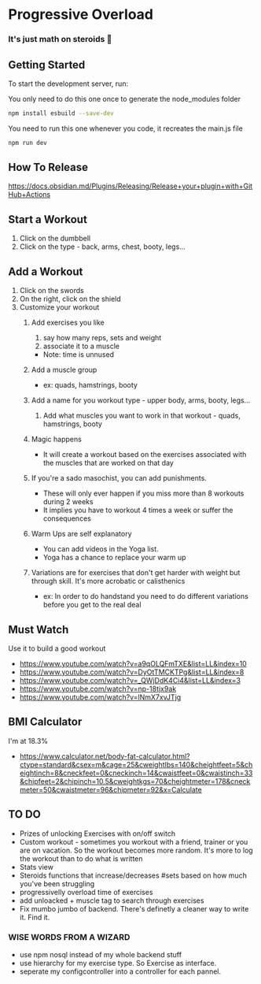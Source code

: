 # Progressive Overload
### It's just math on steroids 💪


## Getting Started
To start the development server, run:

You only need to do this one once to generate the node_modules folder
```bash
npm install esbuild --save-dev
```

You need to run this one whenever you code, it recreates the main.js file
```bash
npm run dev
```

## How To Release
https://docs.obsidian.md/Plugins/Releasing/Release+your+plugin+with+GitHub+Actions

## Start a Workout
1. Click on the dumbbell
2. Click on the type - back, arms, chest, booty, legs...

## Add a Workout
1. Click on the swords
2. On the right, click on the shield
3. Customize your workout
    1. Add exercises you like
        1. say how many reps, sets and weight
        2. associate it to a muscle
        - Note: time is unnused
    2. Add a muscle group
        - ex: quads, hamstrings, booty
    3.  Add a name for you workout type - upper body, arms, booty, legs...
        1. Add what muscles you want to work in that workout - quads, hamstrings, booty
    4. Magic happens
        - It will create a workout based on the exercises associated with the muscles that are worked on that day

    5. If you're a sado masochist, you can add punishments.
        - These will only ever happen if you miss more than 8 workouts during 2 weeks
        - It implies you have to workout 4 times a week or suffer the consequences
    6. Warm Ups are self explanatory
        - You can add videos in the Yoga list. 
        - Yoga has a chance to replace your warm up
    7. Variations are for exercises that don't get harder with weight but through skill. It's more acrobatic or calisthenics
        - ex: In order to do  handstand you need to do different variations before you get to the real deal

##  Must Watch
Use it to build a good workout
- https://www.youtube.com/watch?v=a9qOLQFmTXE&list=LL&index=10
- https://www.youtube.com/watch?v=DyOtTMCKTPg&list=LL&index=8
- https://www.youtube.com/watch?v=_QWjDdK4Ci4&list=LL&index=3
- https://www.youtube.com/watch?v=np-18tjx9ak
- https://www.youtube.com/watch?v=lNmX7xvJTjg


## BMI Calculator
I'm at 18.3%
- https://www.calculator.net/body-fat-calculator.html?ctype=standard&csex=m&cage=25&cweightlbs=140&cheightfeet=5&cheightinch=8&cneckfeet=0&cneckinch=14&cwaistfeet=0&cwaistinch=33&chipfeet=2&chipinch=10.5&cweightkgs=70&cheightmeter=178&cneckmeter=50&cwaistmeter=96&chipmeter=92&x=Calculate


## TO DO
- Prizes of unlocking Exercises with on/off switch
- Custom workout - sometimes you workout with a friend, trainer or you are on vacation. So the workout becomes more random. It's more to log the workout than to do what is written
- Stats view
- Steroids functions that increase/decreases #sets based on how much you've been struggling
- progressivelly overload time of exercises
- add unloacked + muscle tag to search through exercises
- Fix mumbo jumbo of backend. There's definetly a cleaner way to write it. Find it.

### WISE WORDS FROM A WIZARD
- use npm nosql instead of my whole backend stuff
- use hierarchy for my exercise type. So Exercise as interface.
- seperate my configcontroller into a controller for each pannel.
